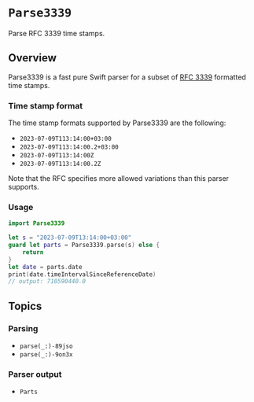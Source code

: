 # ``Parse3339``

Parse RFC 3339 time stamps.

## Overview

Parse3339 is a fast pure Swift parser for a subset of [RFC 3339] formatted time stamps. 

[RFC 3339]: https://www.rfc-editor.org/rfc/rfc3339

### Time stamp format

The time stamp formats supported by Parse3339 are the following:

- `2023-07-09T113:14:00+03:00`
- `2023-07-09T113:14:00.2+03:00`
- `2023-07-09T113:14:00Z`
- `2023-07-09T113:14:00.2Z`

Note that the RFC specifies more allowed variations than this parser supports.

### Usage

```swift
import Parse3339

let s = "2023-07-09T13:14:00+03:00"
guard let parts = Parse3339.parse(s) else {
    return
}
let date = parts.date
print(date.timeIntervalSinceReferenceDate)
// output: 710590440.0
```

## Topics

### Parsing

- ``parse(_:)-89jso``
- ``parse(_:)-9on3x``

### Parser output

- ``Parts``
